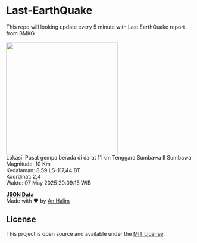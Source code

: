 # Last-EarthQuake
This repo will looking update every 5 minute with Last EarthQuake report from BMKG
<br>
<br>
<img src="undefined" width="300"/>
<br>
Lokasi: Pusat gempa berada di darat 11 km Tenggara Sumbawa  II Sumbawa <br>
Magnitude: 10 Km <br>
Kedalaman: 8,59 LS-117,44 BT <br>
Koordinat: 2,4 <br>
Waktu: 07 May 2025 20:09:15 WIB <br>

<a href="./data/data.json">**JSON Data**</a>
<br>
Made with ❤️ by <a href="https://github.com/an-halim">An Halim</a>
## License

This project is open source and available under the [MIT License](LICENSE).
